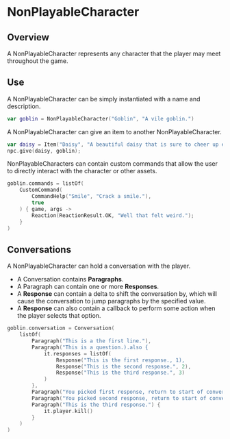 ﻿# NonPlayableCharacter

## Overview

A NonPlayableCharacter represents any character that the player may meet throughout the game.

## Use

A NonPlayableCharacter can be simply instantiated with a name and description.

```kotlin
var goblin = NonPlayableCharacter("Goblin", "A vile goblin.")
```

A NonPlayableCharacter can give an item to another NonPlayableCharacter.

```kotlin
var daisy = Item("Daisy", "A beautiful daisy that is sure to cheer up even the most miserable creature.");
npc.give(daisy, goblin);
```

NonPlayableCharacters can contain custom commands that allow the user to directly interact with the character or other 
assets.

```kotlin
goblin.commands = listOf(
    CustomCommand(
        CommandHelp("Smile", "Crack a smile."),
        true
    ) { game, args ->
        Reaction(ReactionResult.OK, "Well that felt weird.");
    }
)
```

## Conversations

A NonPlayableCharacter can hold a conversation with the player. 
* A Conversation contains **Paragraphs**. 
* A Paragraph can contain one or more **Responses**.
* A **Response** can contain a delta to shift the conversation by, which will cause the conversation to jump paragraphs by the specified value.
* A **Response** can also contain a callback to perform some action when the player selects that option.

```kotlin
goblin.conversation = Conversation(
    listOf(
        Paragraph("This is a the first line."),
        Paragraph("This is a question.).also {
            it.responses = listOf(
                Response("This is the first response., 1),
                Response("This is the second response.", 2),
                Response("This is the third response.", 3)
            )
        },
        Paragraph("You picked first response, return to start of conversation.", -2),
        Paragraph("You picked second response, return to start of conversation., -2),
        Paragraph("This is the third response.") {
            it.player.kill()
        }
    )
)
```